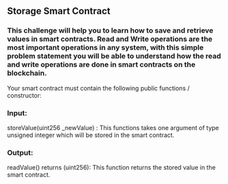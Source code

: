 ## Storage Smart Contract

### This challenge will help you to learn how to save and retrieve values in smart contracts. Read and Write operations are the most important operations in any system, with this simple problem statement you will be able to understand how the read and write operations are done in smart contracts on the blockchain.

Your smart contract must contain the following public functions / constructor:

### Input:

storeValue(uint256 \_newValue) : This functions takes one argument of type unsigned integer which will be stored in the smart contract.

### Output:

readValue() returns (uint256): This function returns the stored value in the smart contract.
